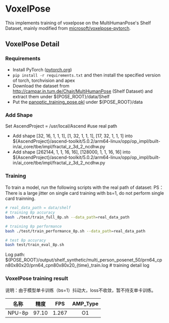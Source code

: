 # VoxelPose

This implements training of voxelpose on the MultiHumanPose's Shelf Dataset, mainly modified from [microsoft/voxelpose-pytorch](https://github.com/microsoft/voxelpose-pytorch/).

## VoxelPose Detail

### Requirements

- Install PyTorch ([pytorch.org](http://pytorch.org))
- `pip install -r requirements.txt` and then install the specified version of torch, torchvision and apex
- Download the dataset from http://campar.in.tum.de/Chair/MultiHumanPose (Shelf Dataset) and extract them under ${POSE_ROOT}/data/Shelf
- Put the [panoptic_training_pose.pkl](https://github.com/microsoft/voxelpose-pytorch/blob/main/data/panoptic_training_pose.pkl) under ${POSE_ROOT}/data

### Add Shape
Set AscendProject = /usr/local/Ascend #use real path
- Add shape [32, 16, 1, 1, 1], [1, 32, 1, 1, 1], [17, 32, 1, 1, 1] into ${AscendProject}/ascend-toolkit/5.0.2/arm64-linux/opp/op_impl/built-in/ai_core/tbe/impl/fractal_z_3d_2_ncdhw.py
- Add shape [262144, 1, 1, 16, 16], [128000, 1, 1, 16, 16] into ${AscendProject}/ascend-toolkit/5.0.2/arm64-linux/opp/op_impl/built-in/ai_core/tbe/impl/fractal_z_3d_2_ncdhw.py

### Training
To train a model, run the following scripts with the real path of dataset:
PS：There is a large jitter on single card training with bs=1, do not perform single card trainning.

```bash
# real_data_path = data/shelf
# training 8p accuracy
bash ./test/train_full_8p.sh --data_path=real_data_path

# training 8p performance
bash ./test/train_performance_8p.sh --data_path=real_data_path

# test 8p accuracy
bash test/train_eval_8p.sh
```

Log path:
    ${POSE_ROOT}/output/shelf_synthetic/multi_person_posenet_50/prn64_cpn80x80x20/prn64_cpn80x80x20_{time}_train.log  # training detail log



### VoxelPose training result
说明：由于模型单卡训练（bs=1）抖动大，loss不收敛，暂不持支单卡训练。

| 名称    | 精度       | FPS | AMP_Type   |
| :------: | :------:  | :------: | :------: |
|  NPU-8p  |   97.10    |    1.267     |   O1    |
